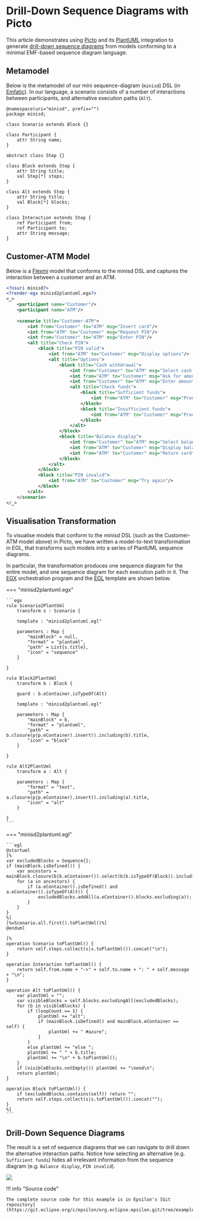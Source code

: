 # Drill-Down Sequence Diagrams with Picto

This article demonstrates using [Picto](../../Picto) and its [PlantUML](https://plantuml.com) integration to generate [drill-down sequence diagrams](#drill-down-sequence-diagrams) from models conforming to a minimal EMF-based sequence diagram language.

## Metamodel

Below is the metamodel of our mini sequence-diagram (`minisd`) DSL (in [Emfatic](../emfatic)). In our language, a scenario consists of a number of interactions between participants, and alternative execution paths (`Alt`).

```emf
@namespace(uri="minisd", prefix="")
package minisd;

class Scenario extends Block {}

class Participant {
	attr String name;
}

abstract class Step {}

class Block extends Step {
	attr String title;
	val Step[*] steps;
}

class Alt extends Step {
	attr String title;
	val Block[*] blocks;
}

class Interaction extends Step {
	ref Participant from;
	ref Participant to;
	attr String message;
}
```

## Customer-ATM Model
Below is a [Flexmi](../../flexmi) model that conforms to the minisd DSL and captures the interaction between a customer and an ATM.

```xml
<?nsuri minisd?>
<?render-egx minisd2plantuml.egx?>
<_>
	<participant name="Customer"/>
	<participant name="ATM"/>
	
	<scenario title="Customer-ATM">
		<int from="Customer" to="ATM" msg="Insert card"/>
		<int from="ATM" to="Customer" msg="Request PIN"/>
		<int from="Customer" to="ATM" msg="Enter PIN"/>
		<alt title="Check PIN">
			<block title="PIN valid">
				<int from="ATM" to="Customer" msg="Display options"/>
				<alt title="Options">
					<block title="Cash withdrawal">
						<int from="Customer" to="ATM" msg="Select cash withdrawal"/>
						<int from="ATM" to="Customer" msg="Ask for amount"/>
						<int from="Customer" to="ATM" msg="Enter amount"/>
						<alt title="Check funds">
							<block title="Sufficient funds">
								<int from="ATM" to="Customer" msg="Produce cash"/>
							</block>
							<block title="Insufficient funds">
								<int from="ATM" to="Customer" msg="Produce error message"/>
							</block>
						</alt>
					</block>
					<block title="Balance display">
						<int from="Customer" to="ATM" msg="Select balance display"/>
						<int from="ATM" to="Customer" msg="Display balance"/>
						<int from="ATM" to="Customer" msg="Return card"/>
					</block>
				</alt>
			</block>
			<block title="PIN invalid">
				<int from="ATM" to="Customer" msg="Try again"/>
			</block>
		</alt>
	</scenario>
</_>
```

## Visualisation Transformation

To visualise models that conform to the minisd DSL (such as the Customer-ATM model above) in Picto, we have written a model-to-text transformation in EGL, that transforms such models into a series of PlantUML sequence diagrams.

In particular, the transformation produces one sequence diagram for the entire model, and one sequence diagram for each execution path in it. The [EGX](../../egx) orchestration program and the [EGL](../../egl) template are shown below.

=== "minisd2plantuml.egx"

	```egx
	rule Scenario2PlantUml 
		transform s : Scenario {

		template : "minisd2plantuml.egl"

		parameters : Map {
			"mainBlock" = null,
			"format" = "plantuml",
			"path" = List{s.title},
			"icon" = "sequence"
		}

	}

	rule Block2PlantUml 
		transform b : Block {

		guard : b.eContainer.isTypeOf(Alt)

		template : "minisd2plantuml.egl"

		parameters : Map {
			"mainBlock" = b,
			"format" = "plantuml",
			"path" = b.closure(p|p.eContainer).invert().including(b).title,
			"icon" = "block"
		}

	}

	rule Alt2PlantUml 
		transform a : Alt {

		parameters : Map {
			"format" = "text",
			"path" =  a.closure(p|p.eContainer).invert().including(a).title,
			"icon" = "alt"
		}

	}
	```

=== "minisd2plantuml.egl"

	```egl
	@startuml
	[%
	var excludedBlocks = Sequence{};
	if (mainBlock.isDefined()) {
		var ancestors = mainBlock.closure(b|b.eContainer()).select(b|b.isTypeOf(Block)).including(mainBlock);
		for (a in ancestors) {
			if (a.eContainer().isDefined() and a.eContainer().isTypeOf(Alt)) {
				excludedBlocks.addAll(a.eContainer().blocks.excluding(a));
			}
		}
	}
	%]
	[%=Scenario.all.first().toPlantUml()%]
	@enduml

	[%
	operation Scenario toPlantUml() {
		return self.steps.collect(s|s.toPlantUml()).concat("\n");
	}

	operation Interaction toPlantUml() {
		return self.from.name + "->" + self.to.name + ": " + self.message + "\n";
	}

	operation Alt toPlantUml() {
		var plantUml = "";
		var visibleBlocks = self.blocks.excludingAll(excludedBlocks);
		for (b in visibleBlocks) {
			if (loopCount == 1) {
				plantUml += "alt";
				if (mainBlock.isDefined() and mainBlock.eContainer == self) {
					plantUml += " #azure";
				}
			}
			else plantUml += "else ";
			plantUml += " " + b.title;
			plantUml += "\n" + b.toPlantUml();
		}
		if (visibleBlocks.notEmpty()) plantUml += "\nend\n";
		return plantUml;
	}

	operation Block toPlantUml() {
		if (excludedBlocks.contains(self)) return "";
		return self.steps.collect(s|s.toPlantUml()).concat("");
	}
	%]
	```

## Drill-Down Sequence Diagrams

The result is a set of sequence diagrams that we can navigate to drill down the alternative interaction paths. Notice how selecting an alternative (e.g. `Sufficient funds`) hides all irrelevant information from the sequence diagram (e.g. `Balance display`, `PIN invalid`).

![](picto-minisd.gif)

!!! info "Source code"

    The complete source code for this example is in Epsilon's [Git repository](https://git.eclipse.org/c/epsilon/org.eclipse.epsilon.git/tree/examples/org.eclipse.epsilon.examples.picto.plantuml.minisd).